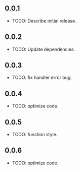 ## 0.0.1

* TODO: Describe initial release.

## 0.0.2

* TODO: Update dependencies.

## 0.0.3

* TODO: fix handler error bug.

## 0.0.4

* TODO: optimize code.

## 0.0.5

* TODO: function style.

## 0.0.6

* TODO: optimize code.
